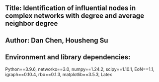 ## Title: Identification of influential nodes in complex networks with degree and average neighbor degree 
## Author: Dan Chen, Housheng Su

## Environment and library dependencies:
Python==3.9.6,
networkx==3.0,
numpy==1.24.2,
scipy==1.10.1,
EoN==1.1,
igraph==0.10.4,
rbo==0.1.3,
matplotlib==3.5.3,
Latex
